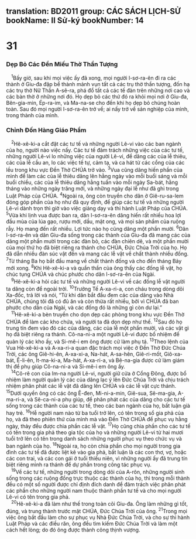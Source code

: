 translation: BD2011
group: CÁC SÁCH LỊCH-SỬ
bookName: II Sử-ký 
bookNumber: 14
-------

<div class="title"><h1>31</h1><h3>Dẹp Bỏ Các Ðền Miếu Thờ Thần Tượng</h3></div>
<span class="verse 2su_31_1"> <sup>1</sup>Bấy giờ, sau khi mọi việc ấy đã xong, mọi người I-sơ-ra-ên đi ra các thành ở Giu-đa đập bể thành mảnh vụn tất cả các trụ thờ thần tượng, đốn hạ các trụ thờ Nữ Thần A-sê-ra, phá đổ tất cả các tế đàn trên những nơi cao và các bàn thờ ở những nơi đó. Họ dẹp bỏ các thứ đó ra khỏi mọi nơi ở Giu-đa, Bên-gia-min, Ép-ra-im, và Ma-na-se cho đến khi họ dẹp bỏ chúng hoàn toàn. Sau đó mọi người I-sơ-ra-ên trở về; ai nấy trở về sản nghiệp của mình, trong thành của mình.<br/></span>
<div class="title"><h3>Chỉnh Ðốn Hàng Giáo Phẩm</h3></div>
<span class="verse 2su_31_2"> <sup>2</sup>Hê-xê-ki-a cắt đặt các tư tế và những người Lê-vi vào các ban ngành của họ, người nào việc nấy. Các tư tế đảm trách những việc của các tư tế, những người Lê-vi lo những việc của người Lê-vi, để dâng các của lễ thiêu, các của lễ cầu an, lo các việc tế tự, cảm tạ, và ca hát từ các cổng của các lều trong khu vực Ðền Thờ CHÚA trở vào. </span>
<span class="verse 2su_31_3"><sup>3</sup>Vua cũng dâng hiến phần của mình để làm các của lễ thiêu dâng lên hằng ngày vào mỗi buổi sáng và mỗi buổi chiều, các của lễ thiêu dâng hằng tuần vào mỗi ngày Sa-bát, hằng tháng vào những ngày trăng mới, và những ngày đại lễ như đã ghi trong Luật Pháp của CHÚA. </span>
<span class="verse 2su_31_4"><sup>4</sup>Ngoài ra, ông còn truyền cho dân ở Giê-ru-sa-lem đóng góp phần của họ như đã quy định, để giúp các tư tế và những người Lê-vi dành trọn thì giờ vào việc giảng dạy và thi hành Luật Pháp của CHÚA. </span>
<span class="verse 2su_31_5"><sup>5</sup>Vừa khi lịnh vua được ban ra, dân I-sơ-ra-ên dâng hiến rất nhiều hoa lợi đầu mùa của lúa gạo, rượu mới, dầu, mật ong, và mọi sản phẩm của ruộng rẫy. Họ mang đến rất nhiều. Lợi tức nào họ cũng dâng một phần mười. </span>
<span class="verse 2su_31_6"><sup>6</sup>Dân I-sơ-ra-ên và dân Giu-đa sống trong các thành của Giu-đa đã mang các của dâng một phần mười trong các đàn bò, các đàn chiên dê, và một phần mười của mọi thứ họ đã biệt riêng ra thánh cho CHÚA, Ðức Chúa Trời của họ. Họ đã dẫn nhiều đàn súc vật đến và mang các lễ vật về chất thành nhiều đống. </span>
<span class="verse 2su_31_7"><sup>7</sup>Từ tháng Ba họ bắt đầu mang về chất thành đống và cho đến tháng Bảy mới xong. </span>
<span class="verse 2su_31_8"><sup>8</sup>Khi Hê-xê-ki-a và quần thần của ông thấy các đống lễ vật, họ chúc tụng CHÚA và chúc phước cho dân I-sơ-ra-ên của Ngài.<br/></span>
<span class="verse 2su_31_9"> <sup>9</sup>Hê-xê-ki-a hỏi các tư tế và những người Lê-vi về các đống lễ vật người ta dâng còn để ngoài trời. </span>
<span class="verse 2su_31_10"><sup>10</sup>Trưởng Tế A-xa-ri-a, con cháu trong dòng dõi Xa-đốc, trả lời và nói, “Từ khi dân bắt đầu đem các của dâng vào Nhà CHÚA, chúng tôi đã có đủ ăn và còn thừa rất nhiều, bởi vì CHÚA đã ban phước cho dân của Ngài, và các đống đó là những gì còn dư lại.”<br/></span>
<span class="verse 2su_31_11"> <sup>11</sup>Hê-xê-ki-a bèn truyền cho dọn dẹp các phòng trong khu vực Ðền Thờ CHÚA để làm các kho chứa, và người ta đã dọn dẹp như thế. </span>
<span class="verse 2su_31_12"><sup>12</sup>Sau đó họ trung tín đem vào đó các của dâng, các của lễ một phần mười, và các vật gì họ đã biệt riêng ra thánh. Cô-na-ni-a một người Lê-vi được bổ nhiệm để quản lý các kho ấy, và Si-mê-i em ông được cử làm phụ tá. </span>
<span class="verse 2su_31_13"><sup>13</sup>Theo lệnh của Vua Hê-xê-ki-a và A-xa-ri-a quan đặc trách mọi việc ở Ðền Thờ Ðức Chúa Trời, các ông Giê-hi-ên, A-xa-xi-a, Na-hát, A-sa-hên, Giê-ri-mốt, Giô-xa-bát, Ê-li-ên, Ít-ma-ki-a, Ma-hát, A-xa-ri-a, và Bê-na-gia được cử làm giám thị để phụ giúp Cô-na-ni-a và Si-mê-i em ông ấy.<br/></span>
<span class="verse 2su_31_14"> <sup>14</sup>Cô-rê con của Im-na người Lê-vi, người giữ cửa ở Cổng Ðông, được bổ nhiệm làm người quản lý các của dâng lạc ý lên Ðức Chúa Trời và chịu trách nhiệm phân phát các lễ vật đã dâng lên CHÚA và các lễ vật cực thánh. </span>
<span class="verse 2su_31_15"><sup>15</sup>Dưới quyền ông có các ông Ê-đen, Mi-ni-a-min, Giê-sua, Sê-ma-gia, A-ma-ri-a, và Sê-ca-ni-a phụ giúp, để phân phát các của dâng cho các tư tế sống trong các thành của các tư tế, theo các ban ngành của họ, bất luận già hay trẻ. </span>
<span class="verse 2su_31_16"><sup>16</sup>Hễ người nam nào từ ba tuổi trở lên, có tên trong sổ gia phả của họ, và đã theo phiên thứ của mình mà vào Ðền Thờ CHÚA để phục vụ hằng ngày, thảy đều được chia phần các lễ vật. </span>
<span class="verse 2su_31_17"><sup>17</sup>Họ cũng chia phần cho các tư tế có tên trong gia phả theo gia tộc của họ và những người Lê-vi từ hai mươi tuổi trở lên có tên trong danh sách những người phục vụ theo chức vụ và ban ngành của họ. </span>
<span class="verse 2su_31_18"><sup>18</sup>Ngoài ra, họ còn chia phần cho mọi người trong gia đình các tư tế đã được liệt kê vào gia phả, bất luận là các con thơ, vợ, hoặc các con trai, và các con gái ở tuổi thiếu niên, vì những người ấy đã trung tín biệt riêng mình ra thánh để dự phần trong công tác phục vụ.<br/></span>
<span class="verse 2su_31_19"> <sup>19</sup>Về các tư tế, những người trong dòng dõi của A-rôn, những người sinh sống trong các ruộng đồng trực thuộc các thành của họ, thì trong mỗi thành đều có một số người được chỉ định đích danh để đảm trách việc phân phát các phần cho những người nam thuộc thành phần tư tế và cho mọi người Lê-vi có tên trong gia phả.<br/></span>
<span class="verse 2su_31_20"> <sup>20</sup>Hê-xê-ki-a đã làm như thế trong toàn cõi Giu-đa. Ông làm những gì tốt, đúng, và trung thành trước mặt CHÚA, Ðức Chúa Trời của ông. </span>
<span class="verse 2su_31_21"><sup>21</sup>Trong mọi việc ông bắt đầu làm cho sự phục vụ Nhà Ðức Chúa Trời, và cho sự thi hành Luật Pháp và các điều răn, ông đều tìm kiếm Ðức Chúa Trời và làm một cách hết lòng; do đó ông được thành công thịnh vượng.<br/></span>
